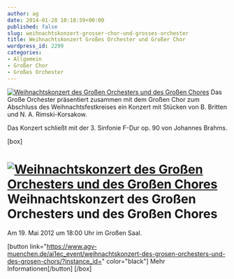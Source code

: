 ```yaml
---
author: ag
date: 2014-01-28 10:18:59+00:00
published: false
slug: weihnachtskonzert-grosser-chor-und-grosses-orchester
title: Weihnachtskonzert Großes Orchester und Großer Chor
wordpress_id: 2299
categories:
- Allgemein
- Großer Chor
- Großes Orchester
---
```


[![Weihnachtskonzert des Großen Orchesters und des Großen Chores](https://www.agv-muenchen.de/wp-content/uploads/2014/01/f3fe06a2-8437-11e3-8bde-731a67276051.jpg)](https://www.agv-muenchen.de/ai1ec_event/weihnachtskonzert-des-grosen-orchesters-und-des-grosen-chors/?instance_id=)
Das Große Orchester präsentiert zusammen mit dem Großen Chor zum Abschluss des Weihnachtsfestkreises ein Konzert mit Stücken von B. Britten und N. A. Rimski-Korsakow.

Das Konzert schließt mit der 3. Sinfonie F-Dur op. 90 von Johannes Brahms.

[box]

# [![Weihnachtskonzert des Großen Orchesters und des Großen Chores](https://www.agv-muenchen.de/wp-content/uploads/2014/01/f3fe06a2-8437-11e3-8bde-731a67276051.jpg)](https://www.agv-muenchen.de/ai1ec_event/weihnachtskonzert-des-grosen-orchesters-und-des-grosen-chors/?instance_id=)Weihnachtskonzert des Großen Orchesters und des Großen Chores

Am 19. Mai 2012 um 18:00 Uhr im Großen Saal.

[button link="https://www.agv-muenchen.de/ai1ec_event/weihnachtskonzert-des-grosen-orchesters-und-des-grosen-chors/?instance_id=" color="black"] Mehr Informationen[/button]
[/box]
